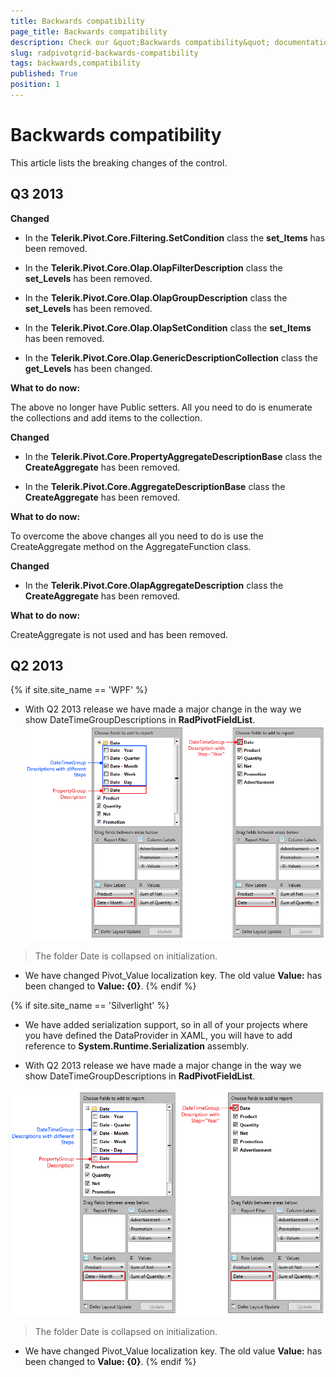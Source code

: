 ```yaml
---
title: Backwards compatibility
page_title: Backwards compatibility
description: Check our &quot;Backwards compatibility&quot; documentation article for the RadPivotGrid {{ site.framework_name }} control.
slug: radpivotgrid-backwards-compatibility
tags: backwards,compatibility
published: True
position: 1
---
```


# Backwards compatibility

This article lists the breaking changes of the control.      

## Q3 2013

__Changed__

* In the __Telerik.Pivot.Core.Filtering.SetCondition__ class the __set_Items__ has been removed.                      

* In the __Telerik.Pivot.Core.Olap.OlapFilterDescription__ class the __set_Levels__ has been removed.                      

* In the __Telerik.Pivot.Core.Olap.OlapGroupDescription__ class the __set_Levels__ has been removed.                      

* In the __Telerik.Pivot.Core.Olap.OlapSetCondition__ class the __set_Items__ has been removed.                      

* In the __Telerik.Pivot.Core.Olap.GenericDescriptionCollection__ class the __get_Levels__ has been changed.                      

__What to do now:__

The above no longer have Public setters. All you need to do is enumerate the collections and add items to the collection.              

__Changed__

* In the __Telerik.Pivot.Core.PropertyAggregateDescriptionBase__ class the __CreateAggregate__ has been removed.                      

* In the __Telerik.Pivot.Core.AggregateDescriptionBase__ class the __CreateAggregate__ has been removed.                      

__What to do now:__

To overcome the above changes all you need to do is use the CreateAggregate method on the AggregateFunction class.              

__Changed__

* In the __Telerik.Pivot.Core.OlapAggregateDescription__ class the __CreateAggregate__ has been removed.                      

__What to do now:__

CreateAggregate is not used and has been removed.              

## Q2 2013

{% if site.site_name == 'WPF' %}
* With Q2 2013 release we have made a major change in the way we show DateTimeGroupDescriptions in __RadPivotFieldList__.
![Rad Pivot Grid Backwards Compatibility Q 22013 01](images/RadPivotGrid_BackwardsCompatibility_Q22013_01.png)

>The folder Date is collapsed on initialization.                

* We have changed Pivot_Value localization key. The old value __Value:__ has been changed to __Value: {0}__.
{% endif %}

{% if site.site_name == 'Silverlight' %}
* We have added serialization support, so in all of your projects where you have defined the DataProvider in XAML, you will have to add reference to __System.Runtime.Serialization__ assembly.              

* With Q2 2013 release we have made a major change in the way we show DateTimeGroupDescriptions in __RadPivotFieldList__.

![Rad Pivot Grid Backwards Compatibility Q 22013 01](images/RadPivotGrid_BackwardsCompatibility_Q22013_01.png)

>The folder Date is collapsed on initialization.

* We have changed Pivot_Value localization key. The old value __Value:__ has been changed to __Value: {0}__.
{% endif %}